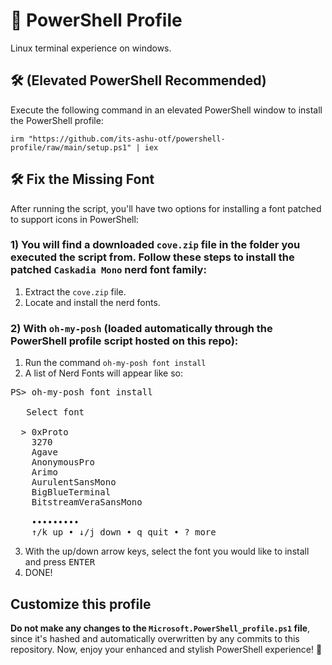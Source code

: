 # 🎨 PowerShell Profile

Linux terminal experience on windows.

## 🛠️  (Elevated PowerShell Recommended)

Execute the following command in an elevated PowerShell window to install the PowerShell profile:

```
irm "https://github.com/its-ashu-otf/powershell-profile/raw/main/setup.ps1" | iex
```


## 🛠️ Fix the Missing Font

After running the script, you'll have two options for installing a font patched to support icons in PowerShell:

### 1) You will find a downloaded `cove.zip` file in the folder you executed the script from. Follow these steps to install the patched `Caskadia Mono` nerd font family:

1. Extract the `cove.zip` file.
2. Locate and install the nerd fonts.

### 2) With `oh-my-posh` (loaded automatically through the PowerShell profile script hosted on this repo):
1. Run the command `oh-my-posh font install`
2. A list of Nerd Fonts will appear like so:
<pre>
PS> oh-my-posh font install

   Select font

  > 0xProto
    3270
    Agave
    AnonymousPro
    Arimo
    AurulentSansMono
    BigBlueTerminal
    BitstreamVeraSansMono

    •••••••••
    ↑/k up • ↓/j down • q quit • ? more</pre>
3. With the up/down arrow keys, select the font you would like to install and press <kbd>ENTER</kbd>
4. DONE!

## Customize this profile

**Do not make any changes to the `Microsoft.PowerShell_profile.ps1` file**, since it's hashed and automatically overwritten by any commits to this repository.
Now, enjoy your enhanced and stylish PowerShell experience! 🚀
